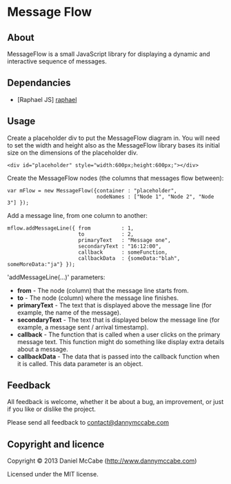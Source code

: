 Message Flow
============

About
-----------------------------------------

MessageFlow is a small JavaScript library for displaying a dynamic and interactive sequence of messages.

Dependancies
-----------------------------------------

* [Raphael JS] [raphael]

Usage
-----------------------------------------

Create a placeholder div to put the MessageFlow diagram in. You will need to set the width and height also as the MessageFlow library bases its
initial size on the dimensions of the placeholder div.

```
<div id="placeholder" style="width:600px;height:600px;"></div>
```

Create the MessageFlow nodes (the columns that messages flow between):

```
var mFlow = new MessageFlow({container : "placeholder",
                             nodeNames : ["Node 1", "Node 2", "Node 3"] });
```

Add a message line, from one column to another:

```
mflow.addMessageLine({ from          : 1,
                       to            : 2,
                       primaryText   : "Message one",
                       secondaryText : "16:12:00",
                       callback      : someFunction,
                       callbackData  : {someData:"blah", someMoreData:"ja"} });
```

'addMessageLine(...)' parameters:

* __from__          - The node (column) that the message line starts from.
* __to__            - The node (column) where the message line finishes.
* __primaryText__   - The text that is displayed above the message line (for example, the name of the message).
* __secondaryText__ - The text that is displayed below the message line (for example, a message sent / arrival timestamp).
* __callback__     - The function that is called when a user clicks on the primary message text. This function might do something like display extra details about a message.
* __callbackData__  - The data that is passed into the callback function when it is called. This data parameter is an object.

Feedback
----------------------------------------

All feedback is welcome, whether it be about a bug, an improvement, or just if you like or dislike the project.

Please send all feedback to contact@dannymccabe.com

Copyright and licence
----------------------------------------

Copyright &copy; 2013 Daniel McCabe (http://www.dannymccabe.com)

Licensed under the MIT license.

[raphael]: https://github.com/DmitryBaranovskiy/raphael/
